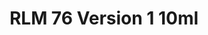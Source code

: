 ---
layout: product
title: "RLM 76 Version 1 10ml"
price: "330" 
desc: "Acrylic Laquer 10mL"
img_path: "/assets/img/RC320.jpg"
brand: "AK "
available: false
special_offer: false
new: false
soon: false
cat: "020000"
subcat: "020200"
subsubcat: "020201"
sifra: "RC320"
popular: false
---